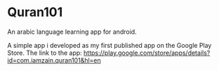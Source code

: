 # Quran101
An arabic language learning app for android. 

A simple app i developed as my first published app on the Google Play Store. The link to the app: https://play.google.com/store/apps/details?id=com.iamzain.quran101&hl=en
